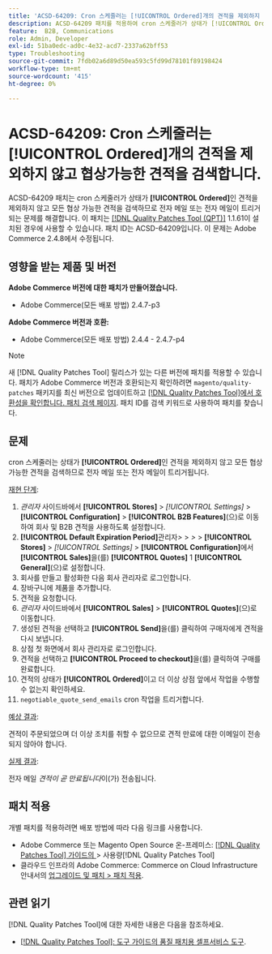 ```yaml
---
title: 'ACSD-64209: Cron 스케줄러는 [!UICONTROL Ordered]개의 견적을 제외하지 않고 협상가능한 견적을 검색합니다.'
description: ACSD-64209 패치를 적용하여 cron 스케줄러가 상태가 [!UICONTROL Ordered]인 견적을 제외하지 않고 모든 협상 가능한 견적을 검색하므로 전자 메일 또는 전자 메일이 트리거되는 Adobe Commerce 문제를 해결합니다.
feature:  B2B, Communications
role: Admin, Developer
exl-id: 51ba0edc-ad0c-4e32-acd7-2337a62bff53
type: Troubleshooting
source-git-commit: 7fdb02a6d89d50ea593c5fd99d78101f89198424
workflow-type: tm+mt
source-wordcount: '415'
ht-degree: 0%

---
```


# ACSD-64209: Cron 스케줄러는 [!UICONTROL Ordered]개의 견적을 제외하지 않고 협상가능한 견적을 검색합니다.

ACSD-64209 패치는 cron 스케줄러가 상태가 **[!UICONTROL Ordered]**&#x200B;인 견적을 제외하지 않고 모든 협상 가능한 견적을 검색하므로 전자 메일 또는 전자 메일이 트리거되는 문제를 해결합니다. 이 패치는 [[!DNL Quality Patches Tool (QPT)]](/help/tools/quality-patches-tool/quality-patches-tool-to-self-serve-quality-patches.md) 1.1.61이 설치된 경우에 사용할 수 있습니다. 패치 ID는 ACSD-64209입니다. 이 문제는 Adobe Commerce 2.4.8에서 수정됩니다.

## 영향을 받는 제품 및 버전

**Adobe Commerce 버전에 대한 패치가 만들어졌습니다.**

* Adobe Commerce(모든 배포 방법) 2.4.7-p3

**Adobe Commerce 버전과 호환:**

* Adobe Commerce(모든 배포 방법) 2.4.4 - 2.4.7-p4

>[!NOTE]
>
>새 [!DNL Quality Patches Tool] 릴리스가 있는 다른 버전에 패치를 적용할 수 있습니다. 패치가 Adobe Commerce 버전과 호환되는지 확인하려면 `magento/quality-patches` 패키지를 최신 버전으로 업데이트하고 [[!DNL Quality Patches Tool]에서 호환성을 확인합니다. 패치 검색 페이지](https://experienceleague.adobe.com/tools/commerce-quality-patches/index.html). 패치 ID를 검색 키워드로 사용하여 패치를 찾습니다.

## 문제

cron 스케줄러는 상태가 **[!UICONTROL Ordered]**&#x200B;인 견적을 제외하지 않고 모든 협상 가능한 견적을 검색하므로 전자 메일 또는 전자 메일이 트리거됩니다.

<u>재현 단계</u>:


1. *관리자* 사이드바에서 **[!UICONTROL Stores]** > *[!UICONTROL Settings]* > **[!UICONTROL Configuration]** > **[!UICONTROL B2B Features]**(으)로 이동하여 회사 및 B2B 견적을 사용하도록 설정합니다.
1. **[!UICONTROL Default Expiration Period]**&#x200B;관리자&#x200B;*>* > *>* > **[!UICONTROL Stores]** > *[!UICONTROL Settings]* > **[!UICONTROL Configuration]**&#x200B;에서 **[!UICONTROL Sales]**&#x200B;을(를) **[!UICONTROL Quotes]** 1 **[!UICONTROL General]**(으)로 설정합니다.
1. 회사를 만들고 활성화한 다음 회사 관리자로 로그인합니다.
1. 장바구니에 제품을 추가합니다.
1. 견적을 요청합니다.
1. *관리자* 사이드바에서 **[!UICONTROL Sales]** > **[!UICONTROL Quotes]**(으)로 이동합니다.
1. 생성된 견적을 선택하고 **[!UICONTROL Send]**&#x200B;을(를) 클릭하여 구매자에게 견적을 다시 보냅니다.
1. 상점 첫 화면에서 회사 관리자로 로그인합니다.
1. 견적을 선택하고 **[!UICONTROL Proceed to checkout]**&#x200B;을(를) 클릭하여 구매를 완료합니다.
1. 견적의 상태가 **[!UICONTROL Ordered]**&#x200B;이고 더 이상 상점 앞에서 작업을 수행할 수 없는지 확인하세요.
1. `negotiable_quote_send_emails` cron 작업을 트리거합니다.


<u>예상 결과</u>:

견적이 주문되었으며 더 이상 조치를 취할 수 없으므로 견적 만료에 대한 이메일이 전송되지 않아야 합니다.

<u>실제 결과</u>:

전자 메일 *견적이 곧 만료됩니다*&#x200B;이(가) 전송됩니다.

## 패치 적용

개별 패치를 적용하려면 배포 방법에 따라 다음 링크를 사용합니다.

* Adobe Commerce 또는 Magento Open Source 온-프레미스: [[!DNL Quality Patches Tool]  가이드의 ](/help/tools/quality-patches-tool/usage.md)> 사용량[!DNL Quality Patches Tool]
* 클라우드 인프라의 Adobe Commerce: Commerce on Cloud Infrastructure 안내서의 [업그레이드 및 패치 > 패치 적용](https://experienceleague.adobe.com/docs/commerce-cloud-service/user-guide/develop/upgrade/apply-patches.html).

## 관련 읽기

[!DNL Quality Patches Tool]에 대한 자세한 내용은 다음을 참조하세요.

* [[!DNL Quality Patches Tool]: 도구 가이드의 품질 패치용 셀프서비스 도구](/help/tools/quality-patches-tool/quality-patches-tool-to-self-serve-quality-patches.md).
